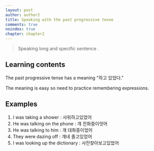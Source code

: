 ```yaml
---
layout: post
author: author2
title: Speaking with the past progressive tense
comments: true
noindex: true
chapter: chapter2
---
```

>Speaking long and specific sentence .

## Learning contents

The past progressive tense has a meaning "하고 있었다."

The meaning is easy so need to practice remembering expressions.

## Examples

1. I was taking a shower 
: 샤워하고있었어
2. He was talking on the phone 
: 걔 전화중이엇어
3. He was talking to him 
: 걔 대화중이었어
4. They were dazing off 
: 걔네 졸고있었어
5. I was looking up the dictionary 
: 사전찾아보고있었어

